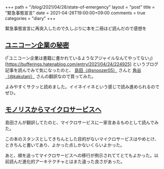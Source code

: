 +++
path = "/blog/2021/04/26/state-of-emergency"
layout = "post"
title = "緊急事態宣言"
date = 2021-04-26T19:00:00+09:00
comments = true
categories = "diary"
+++

緊急事態宣言に再突入したので久しぶりに本を二冊ほど読んだので感想を

## [ユニコーン企業の秘密](https://www.oreilly.co.jp/books/9784873119465/)

(「ユニコーン企業は書籍に書かれているようなアジャイルなんてやってない」)[https://bufferings.hatenablog.com/entry/2021/04/24/224925] というブログ記事を読んでみて気になったのと、 [島田（@snoozer05）](https://twitter.com/snoozer05) さんと [角谷（@kakutani）](https://twitter.com/kakutani) さんの翻訳なので買ってみた。

よみやすくサクッと読めました。イイネイイネという感じで読み進められるのでぜひ。

## [モノリスからマイクロサービスへ](https://www.oreilly.co.jp/books/9784873119311/)

島田さんが翻訳してたのと、マイクロサービスに一家言あるものとして読んでみた。

この本のスタンスとしてきちんとした目的がないマイクロサービスはやめとけ、ときちんと書いてあり、よかった点しかないくらいよかった。

あと、順を追ってマイクロサービスへの移行が例示されててとてもよかった。以前読んだ進化的アーキテクチャとはまた違った良さがあった。


